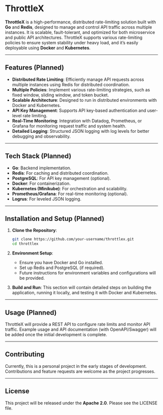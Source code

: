 # ThrottleX

**ThrottleX** is a high-performance, distributed rate-limiting solution built with **Go** and **Redis**, designed to manage and control API traffic across multiple instances. It is scalable, fault-tolerant, and optimized for both microservice and public API architectures. ThrottleX supports various rate-limiting policies to ensure system stability under heavy load, and it’s easily deployable using **Docker** and **Kubernetes**.

---

## Features (Planned)
- **Distributed Rate Limiting**: Efficiently manage API requests across multiple instances using Redis for distributed coordination.
- **Multiple Policies**: Implement various rate-limiting strategies, such as fixed window, sliding window, and token bucket.
- **Scalable Architecture**: Designed to run in distributed environments with Docker and Kubernetes.
- **API Key Management**: Supports API key-based authentication and user-level rate limiting.
- **Real-Time Monitoring**: Integration with Datadog, Prometheus, or Grafana for monitoring request traffic and system health.
- **Detailed Logging**: Structured JSON logging with log levels for better debugging and observability.

---

## Tech Stack (Planned)
- **Go**: Backend implementation.
- **Redis**: For caching and distributed coordination.
- **PostgreSQL**: For API key management (optional).
- **Docker**: For containerization.
- **Kubernetes (Minikube)**: For orchestration and scalability.
- **Prometheus/Grafana**: For real-time monitoring (optional).
- **Logrus**: For leveled JSON logging.

---

## Installation and Setup (Planned)
1. **Clone the Repository**:
   ```bash
   git clone https://github.com/your-username/throttlex.git
   cd throttlex
   ```

2. **Environment Setup**:
   - Ensure you have Docker and Go installed.
   - Set up Redis and PostgreSQL (if required).
   - Future instructions for environment variables and configurations will be provided.

3. **Build and Run**:
   This section will contain detailed steps on building the application, running it locally, and testing it with Docker and Kubernetes.

---

## Usage (Planned)
ThrottleX will provide a REST API to configure rate limits and monitor API traffic. Example usage and API documentation (with OpenAPI/Swagger) will be added once the initial development is complete.

---

## Contributing
Currently, this is a personal project in the early stages of development. Contributions and feature requests are welcome as the project progresses.

---

## License
This project will be released under the **Apache 2.0**. Please see the LICENSE file.
